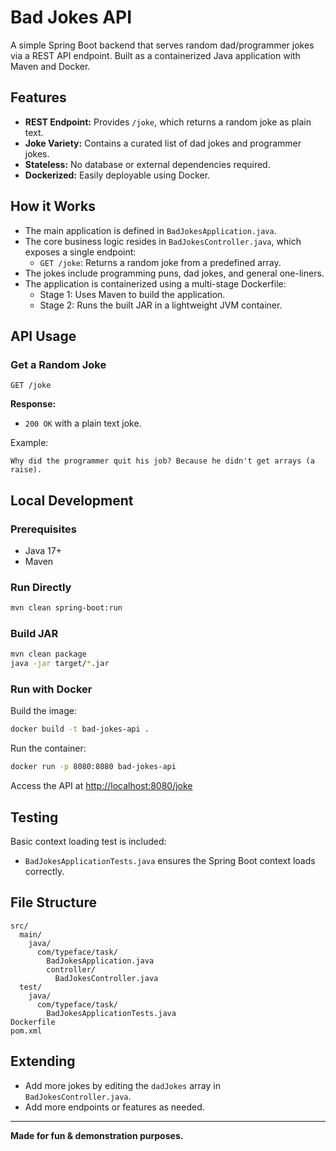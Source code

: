 # Bad Jokes API

A simple Spring Boot backend that serves random dad/programmer jokes via a REST API endpoint. Built as a containerized Java application with Maven and Docker.

## Features

- **REST Endpoint:** Provides `/joke`, which returns a random joke as plain text.
- **Joke Variety:** Contains a curated list of dad jokes and programmer jokes.
- **Stateless:** No database or external dependencies required.
- **Dockerized:** Easily deployable using Docker.

## How it Works

- The main application is defined in `BadJokesApplication.java`.
- The core business logic resides in `BadJokesController.java`, which exposes a single endpoint:
  - `GET /joke`: Returns a random joke from a predefined array.
- The jokes include programming puns, dad jokes, and general one-liners.
- The application is containerized using a multi-stage Dockerfile:
  - Stage 1: Uses Maven to build the application.
  - Stage 2: Runs the built JAR in a lightweight JVM container.

## API Usage

### Get a Random Joke

```http
GET /joke
```

**Response:**
- `200 OK` with a plain text joke.

Example:
```
Why did the programmer quit his job? Because he didn't get arrays (a raise).
```

## Local Development

### Prerequisites

- Java 17+
- Maven

### Run Directly

```bash
mvn clean spring-boot:run
```

### Build JAR

```bash
mvn clean package
java -jar target/*.jar
```

### Run with Docker

Build the image:

```bash
docker build -t bad-jokes-api .
```

Run the container:

```bash
docker run -p 8080:8080 bad-jokes-api
```

Access the API at [http://localhost:8080/joke](http://localhost:8080/joke)

## Testing

Basic context loading test is included:

- `BadJokesApplicationTests.java` ensures the Spring Boot context loads correctly.

## File Structure

```
src/
  main/
    java/
      com/typeface/task/
        BadJokesApplication.java
        controller/
          BadJokesController.java
  test/
    java/
      com/typeface/task/
        BadJokesApplicationTests.java
Dockerfile
pom.xml
```

## Extending

- Add more jokes by editing the `dadJokes` array in `BadJokesController.java`.
- Add more endpoints or features as needed.

---

**Made for fun & demonstration purposes.**
